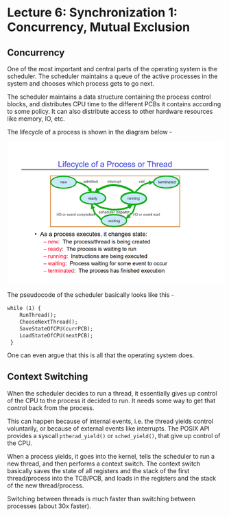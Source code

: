 # Lecture 6: Synchronization 1: Concurrency, Mutual Exclusion

## Concurrency
One of the most important and central parts of the operating system is the scheduler.
The scheduler maintains a queue of the active processes in the system and chooses which
process gets to go next.

The scheduler maintains a data structure containing the process control blocks, and distributes
CPU time to the different PCBs it contains according to some policy. It can also distribute
access to other hardware resources like memory, IO, etc.

The lifecycle of a process is shown in the diagram below -

<img src="media/lec6-1.png" alt="Lifecycle of a process/thread">

The pseudocode of the scheduler basically looks like this -

```
while (1) {
    RunThread();
    ChooseNextThread();
    SaveStateOfCPU(currPCB);
    LoadStateOfCPU(nextPCB);
 }
```

One can even argue that this is all that the operating system does.

## Context Switching
When the scheduler decides to run a thread, it essentially gives up control of the CPU 
to the process it decided to run. It needs some way to get that control back from the process.

This can happen because of internal events, i.e. the thread yields control voluntarily, or
because of external events like interrupts. The POSIX API provides a syscall `ptherad_yield()`
or `sched_yield()`, that give up control of the CPU.

When a process yields, it goes into the kernel, tells the scheduler to run a new thread, and then 
performs a context switch. The context switch basically saves the state of all registers and the stack
of the first thread/process into the TCB/PCB, and loads in the registers and the stack of the 
new thread/process.

Switching between threads is much faster than switching between processes (about 30x faster).